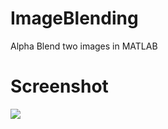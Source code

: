 # ImageBlending
Alpha Blend two images in MATLAB

# Screenshot
![](https://github.com/techmn/ImageBlending/tree/master/Screenshots/screenshot.png)
